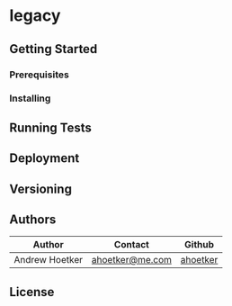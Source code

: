 # legacy

## Getting Started

### Prerequisites

### Installing

## Running Tests

## Deployment

## Versioning

## Authors
Author | Contact | Github
--- | --- | ---
Andrew Hoetker | ahoetker@me.com | [ahoetker](https://github.com/ahoetker)

## License
    